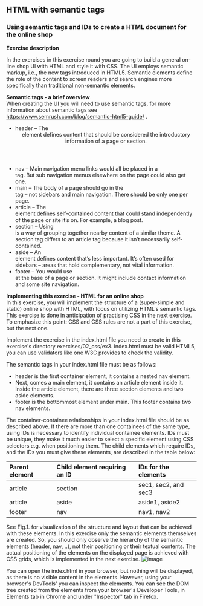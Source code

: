 ## HTML with semantic tags

### Using semantic tags and IDs to create a HTML document for the online shop

**Exercise description**

In the exercises in this exercise round you are going to build a general on-line shop UI with HTML and style it with CSS. The UI employs semantic markup, i.e., the new tags introduced in HTML5. Semantic elements define the role of the content to screen readers and search engines more specifically than traditional non-semantic elements.

**Semantic tags - a brief overview**  
When creating the UI you will need to use semantic tags, for more information about semantic tags see https://www.semrush.com/blog/semantic-html5-guide/ .

  - header – The <header> element defines content that should be considered the introductory information of a page or section.
  - nav – Main navigation menu links would all be placed in a <nav> tag. But sub navigation menus elsewhere on the page could also get one.
  - main – The body of a page should go in the <main> tag – not sidebars and main navigation. There should be only one per page.
  - article – The <article> element defines self-contained content that could stand independently of the page or site it’s on. For example, a blog post.
  - section – Using <section> is a way of grouping together nearby content of a similar theme. A section tag differs to an article tag because it isn’t necessarily self-contained.
  - aside – An <aside> element defines content that’s less important. It’s often used for sidebars – areas that hold complementary, not vital information.
  - footer – You would use <footer> at the base of a page or section. It might include contact information and some site navigation.

**Implementing this exercise - HTML for an online shop**  
In this exercise, you will implement the structure of a (super-simple and static) online shop with HTML, with focus on utilizing HTML's semantic tags. This exercise is done in anticipation of practising CSS in the next exercise. To emphasize this point: CSS and CSS rules are not a part of this exercise, but the next one.

Implement the exercise in the index.html file you need to create in this exercise's directory exercises/02_css/ex3. index.html must be valid HTML5, you can use validators like one W3C provides to check the validity.

The semantic tags in your index.html file must be as follows:

   - header is the first container element, it contains a nested nav element.
   - Next, comes a main element, it contains an article element inside it. Inside the article element, there are three section elements and two aside elements.
  - footer is the bottommost element under main. This footer contains two nav elements.

The container-containee relationships in your index.html file should be as described above. If there are more than one containees of the same type, using IDs is necessary to identify individual containee elements. IDs must be unique, they make it much easier to select a specific element using CSS selectors e.g. when positioning them. The child elements which require IDs, and the IDs you must give these elements, are described in the table below:

|Parent element|	Child element requiring an ID|	IDs for the elements|
|:--|:--|:--|
|article	|section|	sec1, sec2, and sec3|
|article	|aside|	aside1, aside2|
|footer	|nav|	nav1, nav2|

See Fig.1. for visualization of the structure and layout that can be achieved with these elements. In this exercise only the semantic elements themselves are created. So, you should only observe the hierarchy of the semantic elements (header, nav, ..), not their positioning or their textual contents. The actual positioning of the elements on the displayed page is achieved with CSS grids, which is implemented in the next exercise.
![image](https://github.com/user-attachments/assets/a97aa501-3e63-43ab-b690-a6ee12630ae5)


You can open the index.html in your browser, but nothing will be displayed, as there is no visible content in the elements. However, using your browser's DevTools' you can inspect the elements. You can see the DOM tree created from the elements from your browser's Developer Tools, in Elements tab in Chrome and under "Inspector" tab in Firefox.
